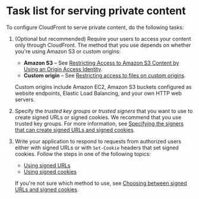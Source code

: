# Task list for serving private content<a name="private-content-task-list"></a>

To configure CloudFront to serve private content, do the following tasks:

1. \(Optional but recommended\) Require your users to access your content only through CloudFront\. The method that you use depends on whether you're using Amazon S3 or custom origins:
   + **Amazon S3** – See [Restricting Access to Amazon S3 Content by Using an Origin Access Identity](private-content-restricting-access-to-s3.md)\.
   + **Custom origin** – See [ Restricting access to files on custom origins](private-content-overview.md#forward-custom-headers-restrict-access)\.

   Custom origins include Amazon EC2, Amazon S3 buckets configured as website endpoints, Elastic Load Balancing, and your own HTTP web servers\.

1. Specify the *trusted key groups* or *trusted signers* that you want to use to create signed URLs or signed cookies\. We recommend that you use trusted key groups\. For more information, see [Specifying the signers that can create signed URLs and signed cookies](private-content-trusted-signers.md)\.

1. Write your application to respond to requests from authorized users either with signed URLs or with `Set-Cookie` headers that set signed cookies\. Follow the steps in one of the following topics: 
   + [Using signed URLs](private-content-signed-urls.md)
   + [Using signed cookies](private-content-signed-cookies.md)

   If you're not sure which method to use, see [Choosing between signed URLs and signed cookies](private-content-choosing-signed-urls-cookies.md)\.